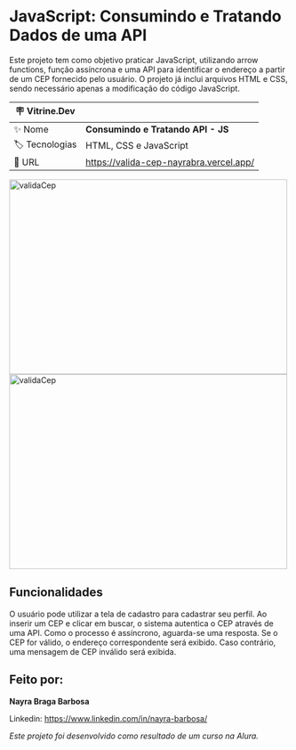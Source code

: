 # JavaScript: Consumindo e Tratando Dados de uma API

Este projeto tem como objetivo praticar JavaScript, utilizando arrow functions, função assíncrona e uma API para identificar o endereço a partir de um CEP fornecido pelo usuário. O projeto já inclui arquivos HTML e CSS, sendo necessário apenas a modificação do código JavaScript.


|:placard: Vitrine.Dev |                                       | 
| -------------------- | --------------------------------------|
| :sparkles: Nome      | **Consumindo e Tratando API - JS**    |
| :label: Tecnologias  | HTML, CSS e JavaScript                |
| :rocket: URL         |https://valida-cep-nayrabra.vercel.app/|

<img width="500" height="350" alt="validaCep" src="https://github.com/nayrabra/valida-cep/assets/102299426/e048c1d1-1c6a-4425-98f7-b46fd21298cd#vitrinedev">

<img width="500" height="350" alt="validaCep" src="https://github.com/nayrabra/valida-cep/assets/102299426/a9512c48-f0a8-4912-a82a-55e0a8a01453">

## Funcionalidades

O usuário pode utilizar a tela de cadastro para cadastrar seu perfil. Ao inserir um CEP e clicar em buscar, o sistema autentica o CEP através de uma API. Como o processo é assíncrono, aguarda-se uma resposta. Se o CEP for válido, o endereço correspondente será exibido. Caso contrário, uma mensagem de CEP inválido será exibida.

## Feito por:

**Nayra Braga Barbosa**

Linkedin: https://www.linkedin.com/in/nayra-barbosa/

*Este projeto foi desenvolvido como resultado de um curso na Alura.*
